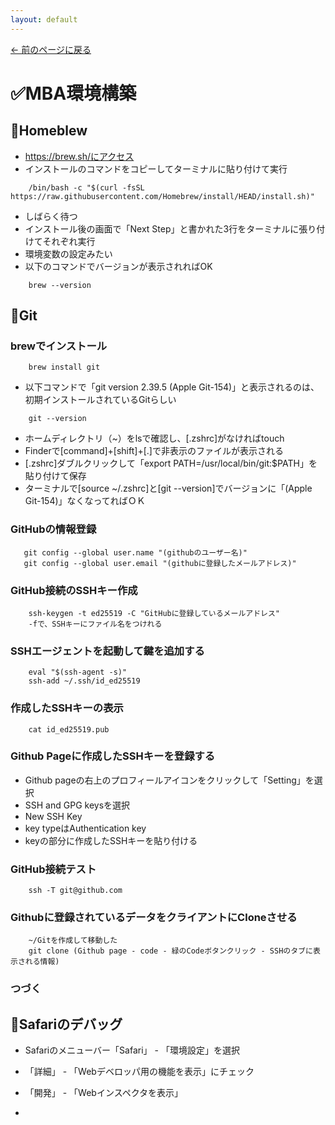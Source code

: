 ```yaml
---
layout: default
---
```

[← 前のページに戻る](/index.html)

# ✅MBA環境構築

## 🔹Homeblew

- https://brew.sh/にアクセス
- インストールのコマンドをコピーしてターミナルに貼り付けて実行
~~~
    /bin/bash -c "$(curl -fsSL https://raw.githubusercontent.com/Homebrew/install/HEAD/install.sh)"
~~~
- しばらく待つ
- インストール後の画面で「Next Step」と書かれた3行をターミナルに張り付けてそれぞれ実行
- 環境変数の設定みたい
- 以下のコマンドでバージョンが表示されればOK
~~~
    brew --version
~~~

## 🔹Git

### brewでインストール

~~~~
    brew install git
~~~~
- 以下コマンドで「git version 2.39.5 (Apple Git-154)」と表示されるのは、初期インストールされているGitらしい
~~~~
    git --version
~~~~
- ホームディレクトリ（~）をlsで確認し、[.zshrc]がなければtouch
- Finderで[command]+[shift]+[.]で非表示のファイルが表示される
- [.zshrc]ダブルクリックして「export PATH=/usr/local/bin/git:$PATH」を貼り付けて保存
- ターミナルで[source ~/.zshrc]と[git --version]でバージョンに「(Apple Git-154)」なくなってればＯＫ

### GitHubの情報登録

~~~
   git config --global user.name "(githubのユーザー名)"
   git config --global user.email "(githubに登録したメールアドレス)"
~~~

### GitHub接続のSSHキー作成

~~~
    ssh-keygen -t ed25519 -C "GitHubに登録しているメールアドレス"
    -fで、SSHキーにファイル名をつけれる
~~~

### SSHエージェントを起動して鍵を追加する

~~~
    eval "$(ssh-agent -s)"
    ssh-add ~/.ssh/id_ed25519
~~~

### 作成したSSHキーの表示

~~~
    cat id_ed25519.pub
~~~

### Github Pageに作成したSSHキーを登録する

- Github pageの右上のプロフィールアイコンをクリックして「Setting」を選択
- SSH and GPG keysを選択
- New SSH Key
- key typeはAuthentication key
- keyの部分に作成したSSHキーを貼り付ける

### GitHub接続テスト

~~~
    ssh -T git@github.com
~~~

### Githubに登録されているデータをクライアントにCloneさせる

~~~
    ~/Gitを作成して移動した
    git clone (Github page - code - 緑のCodeボタンクリック - SSHのタブに表示される情報)
~~~

### つづく

## 🔹Safariのデバッグ

- Safariのメニューバー「Safari」 - 「環境設定」を選択﻿
- 「詳細」 - 「Webデベロッパ用の機能を表示」にチェック
- 「開発」 - 「Webインスペクタを表示」

- 
